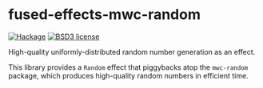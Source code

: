 # fused-effects-mwc-random

[![Hackage](https://img.shields.io/hackage/v/fused-effects-mwc-random.svg?logo=haskell)](https://hackage.haskell.org/package/fused-effects-mwc-random)
[![BSD3 license](https://img.shields.io/badge/license-BSD3-blue.svg)](LICENSE)

High-quality uniformly-distributed random number generation as an effect.

This library provides a `Random` effect that piggybacks atop the `mwc-random` package, which produces high-quality random numbers in efficient time.

